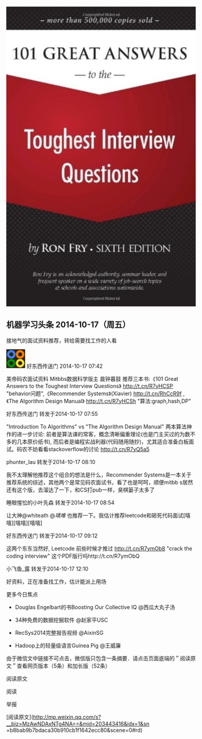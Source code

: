 ![](_resources/面试资料：Mitbbs数据科学版主晨钟暮鼓推荐的三本书image0.jpg)

## 机器学习头条 2014-10-17（周五）

  

接地气的面试资料推荐，转给需要找工作的人看

  

![](_resources/面试资料：Mitbbs数据科学版主晨钟暮鼓推荐的三本书image1.) 好东西传送门 2014-10-17 07:42

美帝码农面试资料 Mitbbs数据科学版主 晨钟暮鼓 推荐三本书:《101 Great Answers to the Toughest Interview
Questions》 http://t.cn/R7yHCSP "behavior问题",《Recommender Systems》(Xiavier)
http://t.cn/RhCcR9f ,《The Algorithm Design Manual》 http://t.cn/R7yHCSh
"算法:graph,hash,DP"

  

好东西传送门 转发于2014-10-17 07:55

"Introduction To Algorithms" vs "The Algorithm Design Manual" 两本算法神作的进一步讨论:
前者是算法课的常客，概念清晰偏重理论(也是门主买过的为数不多的几本原价纸书),
而后者是编程实战利器(代码随用随抄)，尤其适合准备白板面试。码农不妨看看stackoverflow的讨论 http://t.cn/R7yQ5a5

  

phunter_lau 转发于2014-10-17 08:10

我不太理解他推荐这个组合的想法是什么，Recommender Systems是一本关于推荐系统的综述，其他两个是常见码农面试书，看了也是呵呵，顺便mitbb
s居然还有这个版，去溜达了一下，和CS打pub一样，臭棋篓子太多了

  

睡眼惺忪的小叶先森 转发于2014-10-17 08:54

让大神@whiteath @_靖难_ 也推荐一下。我估计推荐leetcode和砸死代码面试[嘻嘻][嘻嘻][嘻嘻]

  

好东西传送门 转发于2014-10-17 09:12

这两个东东当然好, Leetcode 前些时候才推过 http://t.cn/R7ymOb8 "crack the coding interview"
这个PDF版行吗http://t.cn/R7ymObQ

  

小飞鱼_露 转发于2014-10-17 12:10

好资料，正在准备找工作，估计能派上用场

  

  

更多今日焦点

  * Douglas Engelbart的书Boosting Our Collective IQ @西瓜大丸子汤

  * 34种免费的数据挖掘软件 @赵家平USC

  * RecSys2014完整报告视频 @AixinSG

  * Hadoop上的轻量级语言Guinea Pig @王威廉

  

由于微信文中链接不可点击，微信版只包含一条摘要．请点击页面底端的＂阅读原文＂查看网页版本（5条）和加长版（52条）

  

  

阅读原文

阅读

举报

[阅读原文](http://mp.weixin.qq.com/s?__biz=MzAwNDAxNTg4NA==&mid=203443416&idx=1&sn
=b8bab9b7bdaca30b910cb1f1642ecc80&scene=0#rd)

